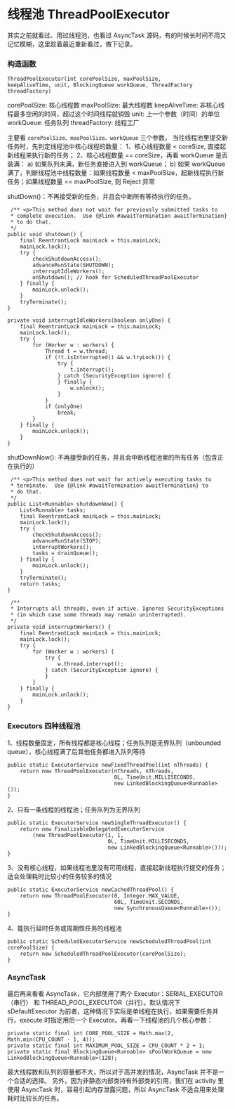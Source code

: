 # 线程池 ThreadPoolExecutor

其实之前就看过、用过线程池，也看过 AsyncTask 源码，有的时候长时间不用又记忆模糊，这里趁着最近重新看过，做下记录。

### 构造函数
<code>ThreadPoolExecutor(int corePoolSize,  maxPoolSize, keepAliveTime, unit, BlockingQueue<Runnable> workQueue, ThreadFactory threadFactory)</code>

corePoolSize:   核心线程数
maxPoolSize:   最大线程数
keepAliveTime:  非核心线程最多空闲的时间，超过这个时间线程就销毁
unit:   上一个参数（时间）的单位
workQueue:  任务队列
threadFactory: 线程工厂

主要看 <code>corePoolSize、maxPoolSize、workQueue</code> 三个参数。
当往线程池里提交新任务时，先判定线程池中核心线程的数量：
1、核心线程数量 < coreSize, 直接起新线程来执行新的任务；
2、核心线程数量 == coreSize，再看 workQueue 是否装满：
   a) 如果队列未满，新任务直接进入到 workQueue；
   b) 如果 workQueue 满了，判断线程池中线程数量：如果线程数量 < maxPoolSize，起新线程执行新任务；如果线程数量 == maxPoolSize, 则 Reject 异常


shutDown()：不再接受新的任务，并且会中断所有等待执行的任务。

     /** <p>This method does not wait for previously submitted tasks to
     * complete execution.  Use {@link #awaitTermination awaitTermination}
     * to do that.
     */
	public void shutdown() {
        final ReentrantLock mainLock = this.mainLock;
        mainLock.lock();
        try {
            checkShutdownAccess();
            advanceRunState(SHUTDOWN);
            interruptIdleWorkers();
            onShutdown(); // hook for ScheduledThreadPoolExecutor
        } finally {
            mainLock.unlock();
        }
        tryTerminate();
    }

    private void interruptIdleWorkers(boolean onlyOne) {
        final ReentrantLock mainLock = this.mainLock;
        mainLock.lock();
        try {
            for (Worker w : workers) {
                Thread t = w.thread;
                if (!t.isInterrupted() && w.tryLock()) {
                    try {
                        t.interrupt();
                    } catch (SecurityException ignore) {
                    } finally {
                        w.unlock();
                    }
                }
                if (onlyOne)
                    break;
            }
        } finally {
            mainLock.unlock();
        }
    }


shutDownNow(): 不再接受新的任务，并且会中断线程池里的所有任务（包含正在执行的）

     /** <p>This method does not wait for actively executing tasks to
     * terminate.  Use {@link #awaitTermination awaitTermination} to
     * do that.
     */
    public List<Runnable> shutdownNow() {
        List<Runnable> tasks;
        final ReentrantLock mainLock = this.mainLock;
        mainLock.lock();
        try {
            checkShutdownAccess();
            advanceRunState(STOP);
            interruptWorkers();
            tasks = drainQueue();
        } finally {
            mainLock.unlock();
        }
        tryTerminate();
        return tasks;
    }

     /**
     * Interrupts all threads, even if active. Ignores SecurityExceptions
     * (in which case some threads may remain uninterrupted).
     */
    private void interruptWorkers() {
        final ReentrantLock mainLock = this.mainLock;
        mainLock.lock();
        try {
            for (Worker w : workers) {
                try {
                    w.thread.interrupt();
                } catch (SecurityException ignore) {
                }
            }
        } finally {
            mainLock.unlock();
        }
    }


### Executors 四种线程池

1、线程数量固定，所有线程都是核心线程；任务队列是无界队列（unbounded queue），核心线程满了后其他任务都进入队列等待

    public static ExecutorService newFixedThreadPool(int nThreads) {
        return new ThreadPoolExecutor(nThreads, nThreads,
                                      0L, TimeUnit.MILLISECONDS,
                                      new LinkedBlockingQueue<Runnable>());
    }

2、只有一条线程的线程池；任务队列为无界队列

    public static ExecutorService newSingleThreadExecutor() {
        return new FinalizableDelegatedExecutorService
            (new ThreadPoolExecutor(1, 1,
                                    0L, TimeUnit.MILLISECONDS,
                                    new LinkedBlockingQueue<Runnable>()));
    }

3、没有核心线程，如果线程池里没有可用线程，直接起新线程执行提交的任务；适合处理耗时比较小的任务较多的情况

    public static ExecutorService newCachedThreadPool() {
        return new ThreadPoolExecutor(0, Integer.MAX_VALUE,
                                      60L, TimeUnit.SECONDS,
                                      new SynchronousQueue<Runnable>());
    }

4、能执行延时任务或周期性任务的线程池

    public static ScheduledExecutorService newScheduledThreadPool(int corePoolSize) {
        return new ScheduledThreadPoolExecutor(corePoolSize);
    }



### AsyncTask

最后再来看看 AsyncTask，它内部使用了两个 Executor：SERIAL_EXECUTOR（串行） 和 THREAD_POOL_EXECUTOR（并行）。默认情况下 sDefaultExecutor 为前者，这种情况下实际是单线程在执行，如果需要任务并行，execute 时指定用后一个 Executor。再看一下线程池的几个核心参数：

    private static final int CORE_POOL_SIZE = Math.max(2, Math.min(CPU_COUNT - 1, 4));
    private static final int MAXIMUM_POOL_SIZE = CPU_COUNT * 2 + 1;
    private static final BlockingQueue<Runnable> sPoolWorkQueue = new LinkedBlockingQueue<Runnable>(128);

最大线程数和队列的容量都不大，所以对于高并发的情况，AsyncTask 并不是一个合适的选择。
另外，因为非静态内部类持有外部类的引用，我们在 activity 里使用 AsyncTask 时，容易引起内存泄露问题，所以 AsyncTask 不适合用来处理耗时比较长的任务。
